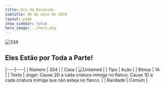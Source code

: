 ```yaml
---
title: Era da Ascensão
subtitle: 30 de maio de 2019
layout: page
show_sidebar: false
hero_image: ../hero.png
---
```


![334](https://cdn.keyforgegame.com/media/card_front/pt/435_334_P4Q732V6FJQV_pt.png)

## Eles Estão por Toda a Parte!

|----|----|
| Número | 334 |
| Casa | ![Untamed](https://archonarcana.com/images/thumb/b/bd/Untamed.png/22px-Untamed.png "Indomados") |
| Tipo | Ação |
| Bônus | 1A |
| Texto | Jogar: Cause 2D a cada criatura inimiga no flanco. Cause 1D a cada criatura inimiga que não esteja no flanco. |
| Raridade | Comum |
